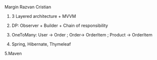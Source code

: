 Margin Razvan Cristian


1. 3 Layered architecture + MVVM


2. DP: Observer + Builder + Chain of responsibility


3. OneToMany: User -> Order ; Order-> OrderItem ; Product -> OrderItem


4. Spring, Hibernate, Thymeleaf


5.Maven


